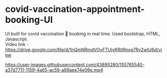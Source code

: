 # covid-vaccination-appointment-booking-UI

UI built for covid vaccination 💉 booking in real time. Used bootstrap, HTML, Javascript.  
Video link - https://drive.google.com/file/d/1nQmNRmdVOyFTUjyKRitRnxg7Ry2wIU6d/view


https://user-images.githubusercontent.com/43895280/155765540-a37d7711-1159-4a65-ac59-a69aee74e09e.mp4

